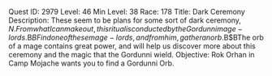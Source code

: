 Quest ID: 2979
Level: 46
Min Level: 38
Race: 178
Title: Dark Ceremony
Description: These seem to be plans for some sort of dark ceremony, $N. From what I can make out, this ritual is conducted by the Gordunni mage-lords.$B$BFind one of these mage-lords, and from him, gather an orb.$B$BThe orb of a mage contains great power, and will help us discover more about this ceremony and the magic that the Gordunni wield.
Objective: Rok Orhan in Camp Mojache wants you to find a Gordunni Orb.
